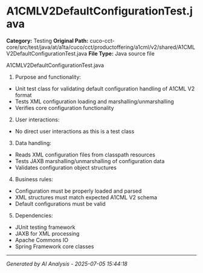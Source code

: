 # A1CMLV2DefaultConfigurationTest.java

**Category:** Testing
**Original Path:** cuco-cct-core/src/test/java/at/a1ta/cuco/cct/productoffering/a1cml/v2/shared/A1CMLV2DefaultConfigurationTest.java
**File Type:** Java source file

A1CMLV2DefaultConfigurationTest.java
1. Purpose and functionality:
- Unit test class for validating default configuration handling of A1CML V2 format
- Tests XML configuration loading and marshalling/unmarshalling
- Verifies core configuration functionality

2. User interactions:
- No direct user interactions as this is a test class

3. Data handling:
- Reads XML configuration files from classpath resources
- Tests JAXB marshalling/unmarshalling of configuration data
- Validates configuration object structures

4. Business rules:
- Configuration must be properly loaded and parsed
- XML structures must match expected A1CML V2 schema
- Default configurations must be valid

5. Dependencies:
- JUnit testing framework
- JAXB for XML processing
- Apache Commons IO
- Spring Framework core classes

---
*Generated by AI Analysis - 2025-07-05 15:44:18*
